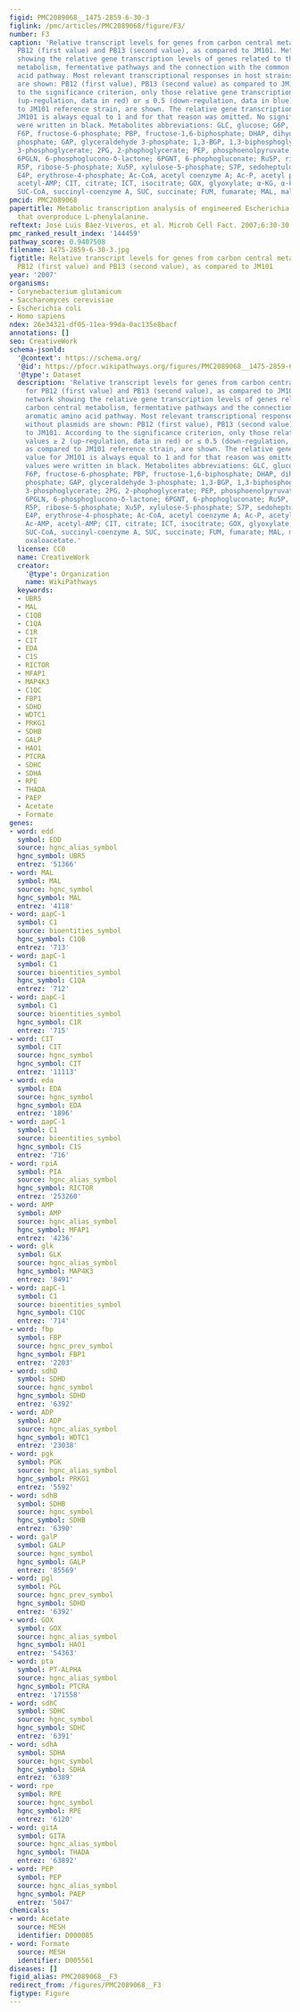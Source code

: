 ```yaml
---
figid: PMC2089068__1475-2859-6-30-3
figlink: /pmc/articles/PMC2089068/figure/F3/
number: F3
caption: 'Relative transcript levels for genes from carbon central metabolism for
  PB12 (first value) and PB13 (second value), as compared to JM101. Metabolic network
  showing the relative gene transcription levels of genes related to the carbon central
  metabolism, fermentative pathways and the connection with the common aromatic amino
  acid pathway. Most relevant transcriptional responses in host strains without plasmids
  are shown: PB12 (first value), PB13 (second value) as compared to JM101. According
  to the significance criterion, only those relative gene transcription values ≥ 2
  (up-regulation, data in red) or ≤ 0.5 (down-regulation, data in blue), as compared
  to JM101 reference strain, are shown. The relative gene transcription value for
  JM101 is always equal to 1 and for that reason was omitted. No significant values
  were written in black. Metabolites abbreviations: GLC, glucose; G6P, glucose-6-phosphate;
  F6P, fructose-6-phosphate; PBP, fructose-1,6-biphosphate; DHAP, dihydroxyacetone
  phosphate; GAP, glyceraldehyde 3-phosphate; 1,3-BGP, 1,3-biphosphoglycerate; 3PG,
  3-phosphoglycerate; 2PG, 2-phophoglycerate; PEP, phosphoenolpyruvate; PYR, pyruvate;
  6PGLN, 6-phosphoglucono-δ-lactone; 6PGNT, 6-phophogluconate; Ru5P, ribulose-5-phosphate;
  R5P, ribose-5-phosphate; Xu5P, xylulose-5-phosphate; S7P, sedoheptulose-7-phosphate;
  E4P, erythrose-4-phosphate; Ac-CoA, acetyl coenzyme A; Ac-P, acetyl phosphate; Ac-AMP,
  acetyl-AMP; CIT, citrate; ICT, isocitrate; GOX, glyoxylate; α-KG, α-ketoglutarate;
  SUC-CoA, succinyl-coenzyme A, SUC, succinate; FUM, fumarate; MAL, malate; OXA, oxaloacetate.'
pmcid: PMC2089068
papertitle: Metabolic transcription analysis of engineered Escherichia coli strains
  that overproduce L-phenylalanine.
reftext: José Luis Báez-Viveros, et al. Microb Cell Fact. 2007;6:30-30.
pmc_ranked_result_index: '144459'
pathway_score: 0.9407508
filename: 1475-2859-6-30-3.jpg
figtitle: Relative transcript levels for genes from carbon central metabolism for
  PB12 (first value) and PB13 (second value), as compared to JM101
year: '2007'
organisms:
- Corynebacterium glutamicum
- Saccharomyces cerevisiae
- Escherichia coli
- Homo sapiens
ndex: 26e34321-df05-11ea-99da-0ac135e8bacf
annotations: []
seo: CreativeWork
schema-jsonld:
  '@context': https://schema.org/
  '@id': https://pfocr.wikipathways.org/figures/PMC2089068__1475-2859-6-30-3.html
  '@type': Dataset
  description: 'Relative transcript levels for genes from carbon central metabolism
    for PB12 (first value) and PB13 (second value), as compared to JM101. Metabolic
    network showing the relative gene transcription levels of genes related to the
    carbon central metabolism, fermentative pathways and the connection with the common
    aromatic amino acid pathway. Most relevant transcriptional responses in host strains
    without plasmids are shown: PB12 (first value), PB13 (second value) as compared
    to JM101. According to the significance criterion, only those relative gene transcription
    values ≥ 2 (up-regulation, data in red) or ≤ 0.5 (down-regulation, data in blue),
    as compared to JM101 reference strain, are shown. The relative gene transcription
    value for JM101 is always equal to 1 and for that reason was omitted. No significant
    values were written in black. Metabolites abbreviations: GLC, glucose; G6P, glucose-6-phosphate;
    F6P, fructose-6-phosphate; PBP, fructose-1,6-biphosphate; DHAP, dihydroxyacetone
    phosphate; GAP, glyceraldehyde 3-phosphate; 1,3-BGP, 1,3-biphosphoglycerate; 3PG,
    3-phosphoglycerate; 2PG, 2-phophoglycerate; PEP, phosphoenolpyruvate; PYR, pyruvate;
    6PGLN, 6-phosphoglucono-δ-lactone; 6PGNT, 6-phophogluconate; Ru5P, ribulose-5-phosphate;
    R5P, ribose-5-phosphate; Xu5P, xylulose-5-phosphate; S7P, sedoheptulose-7-phosphate;
    E4P, erythrose-4-phosphate; Ac-CoA, acetyl coenzyme A; Ac-P, acetyl phosphate;
    Ac-AMP, acetyl-AMP; CIT, citrate; ICT, isocitrate; GOX, glyoxylate; α-KG, α-ketoglutarate;
    SUC-CoA, succinyl-coenzyme A, SUC, succinate; FUM, fumarate; MAL, malate; OXA,
    oxaloacetate.'
  license: CC0
  name: CreativeWork
  creator:
    '@type': Organization
    name: WikiPathways
  keywords:
  - UBR5
  - MAL
  - C1QB
  - C1QA
  - C1R
  - CIT
  - EDA
  - C1S
  - RICTOR
  - MFAP1
  - MAP4K3
  - C1QC
  - FBP1
  - SDHD
  - WDTC1
  - PRKG1
  - SDHB
  - GALP
  - HAO1
  - PTCRA
  - SDHC
  - SDHA
  - RPE
  - THADA
  - PAEP
  - Acetate
  - Formate
genes:
- word: edd
  symbol: EDD
  source: hgnc_alias_symbol
  hgnc_symbol: UBR5
  entrez: '51366'
- word: MAL
  symbol: MAL
  source: hgnc_symbol
  hgnc_symbol: MAL
  entrez: '4118'
- word: дарC-1
  symbol: C1
  source: bioentities_symbol
  hgnc_symbol: C1QB
  entrez: '713'
- word: дарC-1
  symbol: C1
  source: bioentities_symbol
  hgnc_symbol: C1QA
  entrez: '712'
- word: дарC-1
  symbol: C1
  source: bioentities_symbol
  hgnc_symbol: C1R
  entrez: '715'
- word: CIT
  symbol: CIT
  source: hgnc_symbol
  hgnc_symbol: CIT
  entrez: '11113'
- word: eda
  symbol: EDA
  source: hgnc_symbol
  hgnc_symbol: EDA
  entrez: '1896'
- word: дарC-1
  symbol: C1
  source: bioentities_symbol
  hgnc_symbol: C1S
  entrez: '716'
- word: гpiA
  symbol: PIA
  source: hgnc_alias_symbol
  hgnc_symbol: RICTOR
  entrez: '253260'
- word: AMP
  symbol: AMP
  source: hgnc_alias_symbol
  hgnc_symbol: MFAP1
  entrez: '4236'
- word: glk
  symbol: GLK
  source: hgnc_alias_symbol
  hgnc_symbol: MAP4K3
  entrez: '8491'
- word: дарC-1
  symbol: C1
  source: bioentities_symbol
  hgnc_symbol: C1QC
  entrez: '714'
- word: fbp
  symbol: FBP
  source: hgnc_prev_symbol
  hgnc_symbol: FBP1
  entrez: '2203'
- word: sdhD
  symbol: SDHD
  source: hgnc_symbol
  hgnc_symbol: SDHD
  entrez: '6392'
- word: ADP
  symbol: ADP
  source: hgnc_alias_symbol
  hgnc_symbol: WDTC1
  entrez: '23038'
- word: pgk
  symbol: PGK
  source: hgnc_alias_symbol
  hgnc_symbol: PRKG1
  entrez: '5592'
- word: sdhB
  symbol: SDHB
  source: hgnc_symbol
  hgnc_symbol: SDHB
  entrez: '6390'
- word: galP
  symbol: GALP
  source: hgnc_symbol
  hgnc_symbol: GALP
  entrez: '85569'
- word: pgl
  symbol: PGL
  source: hgnc_prev_symbol
  hgnc_symbol: SDHD
  entrez: '6392'
- word: GOX
  symbol: GOX
  source: hgnc_alias_symbol
  hgnc_symbol: HAO1
  entrez: '54363'
- word: pta
  symbol: PT-ALPHA
  source: hgnc_alias_symbol
  hgnc_symbol: PTCRA
  entrez: '171558'
- word: sdhC
  symbol: SDHC
  source: hgnc_symbol
  hgnc_symbol: SDHC
  entrez: '6391'
- word: sdhA
  symbol: SDHA
  source: hgnc_symbol
  hgnc_symbol: SDHA
  entrez: '6389'
- word: rpe
  symbol: RPE
  source: hgnc_symbol
  hgnc_symbol: RPE
  entrez: '6120'
- word: gitA
  symbol: GITA
  source: hgnc_alias_symbol
  hgnc_symbol: THADA
  entrez: '63892'
- word: PEP
  symbol: PEP
  source: hgnc_alias_symbol
  hgnc_symbol: PAEP
  entrez: '5047'
chemicals:
- word: Acetate
  source: MESH
  identifier: D000085
- word: Formate
  source: MESH
  identifier: D005561
diseases: []
figid_alias: PMC2089068__F3
redirect_from: /figures/PMC2089068__F3
figtype: Figure
---
```

